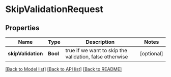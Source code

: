 # SkipValidationRequest

## Properties
Name | Type | Description | Notes
------------ | ------------- | ------------- | -------------
**skipValidation** | **Bool** | true if we want to skip the validation, false otherwise | [optional] 

[[Back to Model list]](../README.md#documentation-for-models) [[Back to API list]](../README.md#documentation-for-api-endpoints) [[Back to README]](../README.md)


